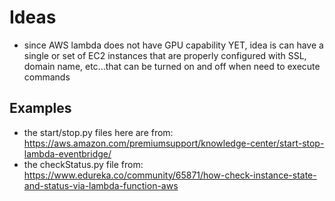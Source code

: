 # Ideas 
- since AWS lambda does not have GPU capability YET, idea is can have a single or set of EC2 instances that are properly configured with SSL, domain name, etc...that can be turned on and off when need to execute commands

## Examples
- the start/stop.py files here are from: https://aws.amazon.com/premiumsupport/knowledge-center/start-stop-lambda-eventbridge/ 
- the checkStatus.py file from: https://www.edureka.co/community/65871/how-check-instance-state-and-status-via-lambda-function-aws 